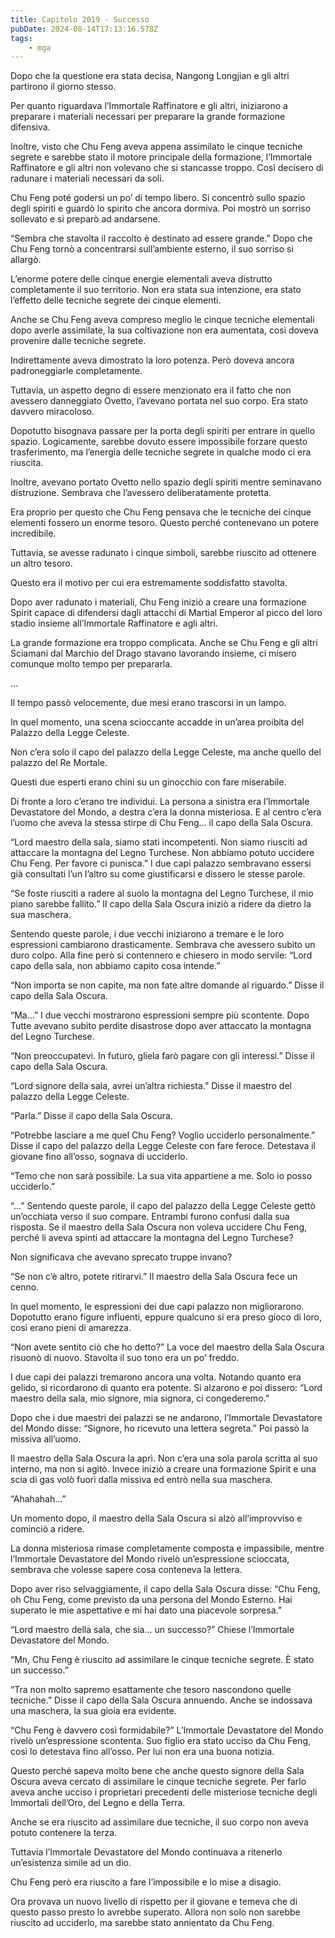 ```yaml
---
title: Capitolo 2019 - Successo
pubDate: 2024-08-14T17:13:16.578Z
tags:
    - mga
---
```





Dopo che la questione era stata decisa, Nangong Longjian e gli altri partirono il giorno stesso.


Per quanto riguardava l’Immortale Raffinatore e gli altri, iniziarono a preparare i materiali necessari per preparare la grande formazione difensiva.


Inoltre, visto che Chu Feng aveva appena assimilato le cinque tecniche segrete e sarebbe stato il motore principale della formazione, l’Immortale Raffinatore e gli altri non volevano che si stancasse troppo. Così decisero di radunare i materiali necessari da soli.


Chu Feng poté godersi un po’ di tempo libero. Si concentrò sullo spazio degli spiriti e guardò lo spirito che ancora dormiva. Poi mostrò un sorriso sollevato e si preparò ad andarsene.


“Sembra che stavolta il raccolto è destinato ad essere grande.” Dopo che Chu Feng tornò a concentrarsi sull’ambiente esterno, il suo sorriso si allargò.

L’enorme potere delle cinque energie elementali aveva distrutto completamente il suo territorio. Non era stata sua intenzione, era stato l’effetto delle tecniche segrete dei cinque elementi.


Anche se Chu Feng aveva compreso meglio le cinque tecniche elementali dopo averle assimilate, la sua coltivazione non era aumentata, così doveva provenire dalle tecniche segrete.


Indirettamente aveva dimostrato la loro potenza. Però doveva ancora padroneggiarle completamente.

Tuttavia, un aspetto degno di essere menzionato era il fatto che non avessero danneggiato Ovetto, l’avevano portata nel suo corpo. Era stato davvero miracoloso.

Dopotutto bisognava passare per la porta degli spiriti per entrare in quello spazio. Logicamente, sarebbe dovuto essere impossibile forzare questo trasferimento, ma l’energia delle tecniche segrete in qualche modo ci era riuscita.


Inoltre, avevano portato Ovetto nello spazio degli spiriti mentre seminavano distruzione. Sembrava che l’avessero deliberatamente protetta.


Era proprio per questo che Chu Feng pensava che le tecniche dei cinque elementi fossero un enorme tesoro. Questo perché contenevano un potere incredibile.


Tuttavia, se avesse radunato i cinque simboli, sarebbe riuscito ad ottenere un altro tesoro.


Questo era il motivo per cui era estremamente soddisfatto stavolta.


Dopo aver radunato i materiali, Chu Feng iniziò a creare una formazione Spirit capace di difendersi dagli attacchi di Martial Emperor al picco del loro stadio insieme all’Immortale Raffinatore e agli altri.


La grande formazione era troppo complicata. Anche se Chu Feng e gli altri Sciamani dal Marchio del Drago stavano lavorando insieme, ci misero comunque molto tempo per prepararla.


…

Il tempo passò velocemente, due mesi erano trascorsi in un lampo.


In quel momento, una scena scioccante accadde in un’area proibita del Palazzo della Legge Celeste.


Non c’era solo il capo del palazzo della Legge Celeste, ma anche quello del palazzo del Re Mortale.


Questi due esperti erano chini su un ginocchio con fare miserabile.


Di fronte a loro c’erano tre individui. La persona a sinistra era l’Immortale Devastatore del Mondo, a destra c’era la donna misteriosa. E al centro c’era l’uomo che aveva la stessa stirpe di Chu Feng… il capo della Sala Oscura.


“Lord maestro della sala, siamo stati incompetenti. Non siamo riusciti ad attaccare la montagna del Legno Turchese. Non abbiamo potuto uccidere Chu Feng. Per favore ci punisca.” I due capi palazzo sembravano essersi già consultati l’un l’altro su come giustificarsi e dissero le stesse parole.

“Se foste riusciti a radere al suolo la montagna del Legno Turchese, il mio piano sarebbe fallito.” Il capo della Sala Oscura iniziò a ridere da dietro la sua maschera.

Sentendo queste parole, i due vecchi iniziarono a tremare e le loro espressioni cambiarono drasticamente. Sembrava che avessero subìto un duro colpo. Alla fine però si contennero e chiesero in modo servile: “Lord capo della sala, non abbiamo capito cosa intende.”


“Non importa se non capite, ma non fate altre domande al riguardo.” Disse il capo della Sala Oscura.

“Ma…” I due vecchi mostrarono espressioni sempre più scontente. Dopo Tutte avevano subìto perdite disastrose dopo aver attaccato la montagna del Legno Turchese.

“Non preoccupatevi. In futuro, gliela farò pagare con gli interessi.” Disse il capo della Sala Oscura.

“Lord signore della sala, avrei un’altra richiesta.” Disse il maestro del palazzo della Legge Celeste.


“Parla.” Disse il capo della Sala Oscura.


“Potrebbe lasciare a me quel Chu Feng? Voglio ucciderlo personalmente.” Disse il capo del palazzo della Legge Celeste con fare feroce. Detestava il giovane fino all’osso, sognava di ucciderlo.


“Temo che non sarà possibile. La sua vita appartiene a me. Solo io posso ucciderlo.”


“...” Sentendo queste parole, il capo del palazzo della Legge Celeste gettò un’occhiata verso il suo compare. Entrambi furono confusi dalla sua risposta. Se il maestro della Sala Oscura non voleva uccidere Chu Feng, perché li aveva spinti ad attaccare la montagna del Legno Turchese?


Non significava che avevano sprecato truppe invano?

“Se non c’è altro, potete ritirarvi.” Il maestro della Sala Oscura fece un cenno.


In quel momento, le espressioni dei due capi palazzo non migliorarono. Dopotutto erano figure influenti, eppure qualcuno si era preso gioco di loro, così erano pieni di amarezza.


“Non avete sentito ciò che ho detto?” La voce del maestro della Sala Oscura risuonò di nuovo. Stavolta il suo tono era un po’ freddo.


I due capi dei palazzi tremarono ancora una volta. Notando quanto era gelido, si ricordarono di quanto era potente. Si alzarono e poi dissero: “Lord maestro della sala, mio signore, mia signora, ci congederemo.”


Dopo che i due maestri dei palazzi se ne andarono, l’Immortale Devastatore del Mondo disse: “Signore, ho ricevuto una lettera segreta.” Poi passò la missiva all’uomo.


Il maestro della Sala Oscura la aprì. Non c’era una sola parola scritta al suo interno, ma non si agitò. Invece iniziò a creare una formazione Spirit e una scia di gas volò fuori dalla missiva ed entrò nella sua maschera.

“Ahahahah…”


Un momento dopo, il maestro della Sala Oscura si alzò all’improvviso e cominciò a ridere.


La donna misteriosa rimase completamente composta e impassibile, mentre l’Immortale Devastatore del Mondo rivelò un’espressione scioccata, sembrava che volesse sapere cosa conteneva la lettera.

Dopo aver riso selvaggiamente, il capo della Sala Oscura disse: “Chu Feng, oh Chu Feng, come previsto da una persona del Mondo Esterno. Hai superato le mie aspettative e mi hai dato una piacevole sorpresa.”

“Lord maestro della sala, che sia… un successo?” Chiese l’Immortale Devastatore del Mondo.

“Mn, Chu Feng è riuscito ad assimilare le cinque tecniche segrete. È stato un successo.”

“Tra non molto sapremo esattamente che tesoro nascondono quelle tecniche.” Disse il capo della Sala Oscura annuendo. Anche se indossava una maschera, la sua gioia era evidente.


“Chu Feng è davvero così formidabile?” L’Immortale Devastatore del Mondo rivelò un’espressione scontenta. Suo figlio era stato ucciso da Chu Feng, così lo detestava fino all’osso. Per lui non era una buona notizia.


Questo perché sapeva molto bene che anche questo signore della Sala Oscura aveva cercato di assimilare le cinque tecniche segrete. Per farlo aveva anche ucciso i proprietari precedenti delle misteriose tecniche degli Immortali dell’Oro, del Legno e della Terra.


Anche se era riuscito ad assimilare due tecniche, il suo corpo non aveva potuto contenere la terza.


Tuttavia l’Immortale Devastatore del Mondo continuava a ritenerlo un’esistenza simile ad un dio.


Chu Feng però era riuscito a fare l’impossibile e lo mise a disagio.


Ora provava un nuovo livello di rispetto per il giovane e temeva che di questo passo presto lo avrebbe superato. Allora non solo non sarebbe riuscito ad ucciderlo, ma sarebbe stato annientato da Chu Feng.

